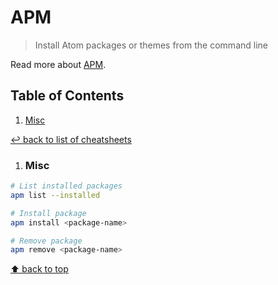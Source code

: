 # APM
> Install Atom packages or themes from the command line

Read more about [APM](https://flight-manual.atom.io/using-atom/sections/atom-packages/#command-line).

## Table of Contents

1. [Misc](#misc)

[↩ back to list of cheatsheets](README.md#list-of-cheatsheets)

1. ### Misc

```bash
# List installed packages
apm list --installed

# Install package
apm install <package-name>

# Remove package
apm remove <package-name>
```

[⬆ back to top](#table-of-contents)